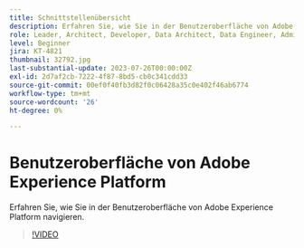 ```yaml
---
title: Schnittstellenübersicht
description: Erfahren Sie, wie Sie in der Benutzeroberfläche von Adobe Experience Platform navigieren.
role: Leader, Architect, Developer, Data Architect, Data Engineer, Admin, User
level: Beginner
jira: KT-4821
thumbnail: 32792.jpg
last-substantial-update: 2023-07-26T00:00:00Z
exl-id: 2d7af2cb-7222-4f87-8bd5-cb0c341cdd33
source-git-commit: 00ef0f40fb3d82f0c06428a35c0e402f46ab6774
workflow-type: tm+mt
source-wordcount: '26'
ht-degree: 0%

---
```


# Benutzeroberfläche von Adobe Experience Platform

Erfahren Sie, wie Sie in der Benutzeroberfläche von Adobe Experience Platform navigieren.

>[!VIDEO](https://video.tv.adobe.com/v/32792?learn=on)

